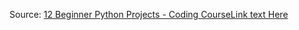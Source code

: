 Source: [12 Beginner Python Projects - Coding CourseLink text Here](https://link-url-here.orghttps://www.youtube.com/watch?v=8ext9G7xspg)